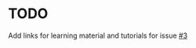# TODO 
Add links for learning material and tutorials for issue [#3](https://github.com/sordfish/project-clematis/issues/3)
